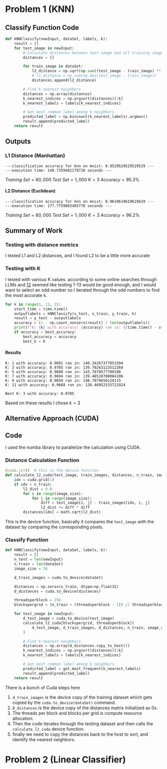 # Problem 1 (KNN)
## Classify Function Code
```python
def kNNClassify(newInput, dataSet, labels, k):
    result = []
    for test_image in newInput:
        # Calculate distances between test image and all training images
        distances = []￼

        for train_image in dataSet:
            l2_distance = np.sqrt(np.sum((test_image - train_image) ** 2))
            # l1_distance = np.sum(np.abs(test_image - train_image))
            distances.append(l2_distance)

        # Find k nearest neighbors
        distances = np.array(distances)
        k_nearest_indices = np.argsort(distances)[:k]
        k_nearest_labels = labels[k_nearest_indices]

        # Get most common label among k neighbors
        predicted_label = np.bincount(k_nearest_labels).argmax()
        result.append(predicted_label)
    return result
```
## Outputs
### L1 Distance (Manhattan)
```
---classification accuracy for knn on mnist: 0.9529529529529529 ---
---execution time: 149.7359402179718 seconds ---
```

$Training\ Set = 60,000$
$Test\ Set = 1,000$
$K = 3$
$Accuracy = 95.3\%$
#### L2 Distance (Euclidean)
```
---classification accuracy for knn on mnist: 0.9619619619619619 ---
---execution time: 177.7759883403778 seconds ---
```

$Training\ Set = 60,000$
$Test\ Set = 1,000$
$K = 3$
$Accuracy = 96.2\%$
## Summary of Work
### Testing with distance metrics
I tested L1 and L2 distances, and I found L2 to be a little more accurate
### Testing with K
I tested with various K values. according to some online searches through LLMs and  [1](https://www.datacamp.com/tutorial/k-nearest-neighbor-classification-scikit-learn)[2](https://customers.pyimagesearch.com/lesson-sample-k-nearest-neighbor-classification/) seemed like testing 1-13 would be good enough, and I would want to select an odd number so I iterated through the odd numbers to find the most accurate k.
```python
for k in range(1, 13, 2):
    start_time = time.time()
    outputlabels = kNNClassify(x_test, x_train, y_train, k)
    result = y_test - outputlabels
    accuracy = (1 - np.count_nonzero(result) / len(outputlabels))
    print(f"K: {k} with accuracy: {accuracy} ran in: {(time.time() - start_time)}\n")
    if accuracy > best_accuracy:
        best_accuracy = accuracy
        best_k = k
```
#### Results
```
K: 1 with accuracy: 0.9691 ran in: 140.34267377853394
K: 3 with accuracy: 0.9705 ran in: 139.70263123512268
K: 5 with accuracy: 0.9688 ran in: 143.7878577709198
K: 7 with accuracy: 0.9694 ran in: 139.48520708084106
K: 9 with accuracy: 0.9659 ran in: 140.7079656124115
K: 11 with accuracy: 0.9668 ran in: 138.46952533721924

Best K: 3 with accuracy: 0.9705
```
Based on these results I chose $k=3$
## Alternative Approach (CUDA)
## Code
I used the numba library to parallelize the calculation using CUDA.
### Distance Calculation Function

```python
@cuda.jit()  # this is the device funciton
def calculate_l2_cuda(test_image, train_images, distances, n_train, image_size):
    idx = cuda.grid(1)
    if idx < n_train:
        l2_dist = 0.0
        for i in range(image_size):
            for j in range(image_size):
                diff = test_image[i, j] - train_images[idx, i, j]
                l2_dist += diff * diff
        distances[idx] = math.sqrt(l2_dist)
```
This is the device function, basically it compares the `test_image` with the dataset by comparing the corresponding pixels.
### Classify Function
```python
def kNNClassify(newInput, dataSet, labels, k):
    result = []
    n_test = len(newInput)
    n_train = len(dataSet)
    image_size = 28

    d_train_images = cuda.to_device(dataSet)

    distances = np.zeros(n_train, dtype=np.float32)
    d_distances = cuda.to_device(distances)

    threadsperblock = 256
    blockspergrid = (n_train + (threadsperblock - 1)) // threadsperblock

    for test_image in newInput:
        d_test_image = cuda.to_device(test_image)
        calculate_l2_cuda[blockspergrid, threadsperblock](
            d_test_image, d_train_images, d_distances, n_train, image_size
        )

        # Find k nearest neighbors
        distances = np.array(d_distances.copy_to_host())
        k_nearest_indices = np.argsort(distances)[:k]
        k_nearest_labels = labels[k_nearest_indices]

        # Get most common label among k neighbors
        predicted_label = get_most_frequent(k_nearest_labels)
        result.append(predicted_label)
    return result
```
There is a bunch of Cuda steps here
1. `d_train_images` is the device copy of the training dataset which gets copied by the `cuda.to_device(dataSet)` command.
2. `D_distances` is the device copy of the distances matrix initialized as 0s.
3. The threads per block and blocks per grid is compute resource allocation.
4. Then the code iterates through the testing dataset and then calls the `calculate_l2_cuda` device function.
5. finally we need to copy the distances back to the host to sort, and identify the nearest neighbors.
# Problem 2 (Linear Classifier)

